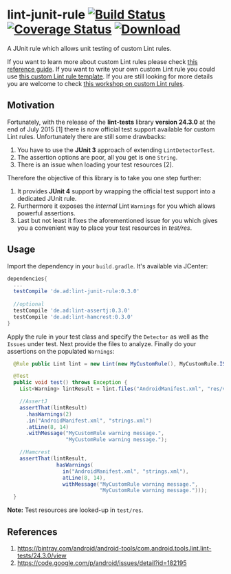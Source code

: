 # lint-junit-rule [![Build Status](https://travis-ci.org/a11n/lint-junit-rule.svg)](https://travis-ci.org/a11n/lint-junit-rule) [![Coverage Status](https://coveralls.io/repos/a11n/lint-junit-rule/badge.svg)](https://coveralls.io/r/a11n/lint-junit-rule) [ ![Download](https://api.bintray.com/packages/a11n/maven/de.ad%3Alint-junit-rule/images/download.svg) ](https://bintray.com/a11n/maven/de.ad%3Alint-junit-rule/_latestVersion)

A JUnit rule which allows unit testing of custom Lint rules.

If you want to learn more about custom Lint rules please check [this reference guide](https://github.com/a11n/android-lint). If you want to write your own custom Lint rule you could use [this custom Lint rule template](https://github.com/a11n/CustomLintRules). If you are still looking for more details you are welcome to check [this workshop on custom Lint rules](https://github.com/a11n/lint-workshop-slides).

## Motivation
Fortunately, with the release of the **lint-tests** library **version 24.3.0** at the end of July 2015 [1] there is now official test support available for custom Lint rules. Unfortunately there are still some drawbacks:

1. You have to use the **JUnit 3** approach of extending `LintDetectorTest`.
2. The assertion options are poor, all you get is one `String`.
3. There is an issue when loading your test resources [2].

Therefore the objective of this library is to take you one step further:

1. It provides **JUnit 4** support by wrapping the official test support into a dedicated JUnit rule.
2. Furthermore it exposes the *internal* Lint `Warnings` for you which allows powerful assertions.
3. Last but not least it fixes the aforementioned issue for you which gives you a convenient way to place your test resources in *test/res*.

## Usage
Import the dependency in your `build.gradle`. It's available via JCenter:

```groovy
dependencies{
  ...
  testCompile 'de.ad:lint-junit-rule:0.3.0'
  
  //optional
  testCompile 'de.ad:lint-assertj:0.3.0'
  testCompile 'de.ad:lint-hamcrest:0.3.0'
}
```
Apply the rule in your test class and specify the `Detector` as well as the `Issues` under test. Next provide the files to analyze. Finally do your assertions on the populated `Warnings`:

```java
  @Rule public Lint lint = new Lint(new MyCustomRule(), MyCustomRule.ISSUE);

  @Test
  public void test() throws Exception {
    List<Warning> lintResult = lint.files("AndroidManifest.xml", "res/values/strings.xml");

    //AssertJ
    assertThat(lintResult)
      .hasWarnings(2)
      .in("AndroidManifest.xml", "strings.xml")
      .atLine(8, 14)
      .withMessage("MyCustomRule warning message.",
                   "MyCustomRule warning message.");

    //Hamcrest
    assertThat(lintResult,
                hasWarnings(
                  in("AndroidManifest.xml", "strings.xml"),
                  atLine(8, 14),
                  withMessage("MyCustomRule warning message.",
                              "MyCustomRule warning message.")));
  }
```
**Note:** Test resources are looked-up in `test/res`.

## References
1. https://bintray.com/android/android-tools/com.android.tools.lint.lint-tests/24.3.0/view
2. https://code.google.com/p/android/issues/detail?id=182195
